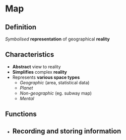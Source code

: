 # Map
## Definition

*Symbolised* **representation** of geographical **reality**

## Characteristics

- **Abstract** view to reality
- **Simplifies** complex **reality**
- Represents **various space types**
	- *Geographic* (area, statistical data)
	- *Planet*
	- *Non-geographic* (eg. subway map)
	- *Mental*
## Functions

- Recording and storing **information**
	- 